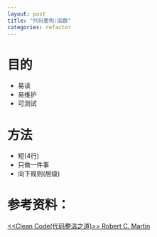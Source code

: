 ```yaml
---
layout: post
title: "代码重构:函数"
categories: refactor
---
```

# 目的
* 易读
* 易维护
* 可测试

# 方法
* 短(4行)
* 只做一件事
* 向下规则(层级)

# 参考资料：
[<<Clean Code(代码整洁之道)>> Robert C. Martin](https://pan.baidu.com/s/1hssVh20)
